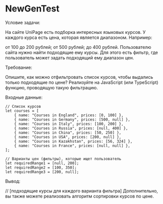 # NewGenTest

Условие задачи:

На сайте UniPage есть подборка интересных языковых курсов. У каждого курса есть цена, которая является диапазоном.
Например:

от 100 до 200 рублей;
от 500 рублей;
до 400 рублей.
Пользователю сайта нужно найти подходящие ему курсы. Для этого есть фильтр, где пользователь может задать подходящий ему диапазон цен.

Требование:

Опишите, как можно отфильтровать список курсов, чтобы выдались только подходящие по цене? Реализуйте на JavaScript (или TypeScript) функцию, проводящую такую фильтрацию.

Входные данные:

    // Список курсов
    let courses = [
        { name: "Courses in England", prices: [0, 100] }, 
        { name: "Courses in Germany", prices: [500, null] }, 
        { name: "Courses in Italy", prices: [100, 200] }, 
        { name: "Courses in Russia", prices: [null, 400] },
        { name: "Courses in China", prices: [50, 250] },
        { name: "Courses in USA", prices: [200, null] },
        { name: "Courses in Kazakhstan", prices: [56, 324] },
        { name: "Courses in France", prices: [null, null] },
    ];

    // Варианты цен (фильтры), которые ищет пользователь
    let requiredRange1 = [null, 200];
    let requiredRange2 = [100, 350];
    let requiredRange3 = [200, null];
Вывод:

   // [подходящие курсы для каждого варианта фильтра]
Дополнительно, вы также можете реализовать алгоритм сортировки курсов по цене.
